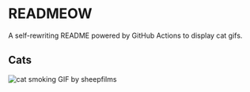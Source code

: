 # READMEOW

A self-rewriting README powered by GitHub Actions to display cat gifs.

## Cats

![cat smoking GIF by sheepfilms](https://media4.giphy.com/media/l0ExdMHUDKteztyfe/200.gif?cid=9acd02da70fxf5t3zxltb78iniqg7er1lnyc21syj4bke34q&ep=v1_gifs_search&rid=200.gif&ct=g)
